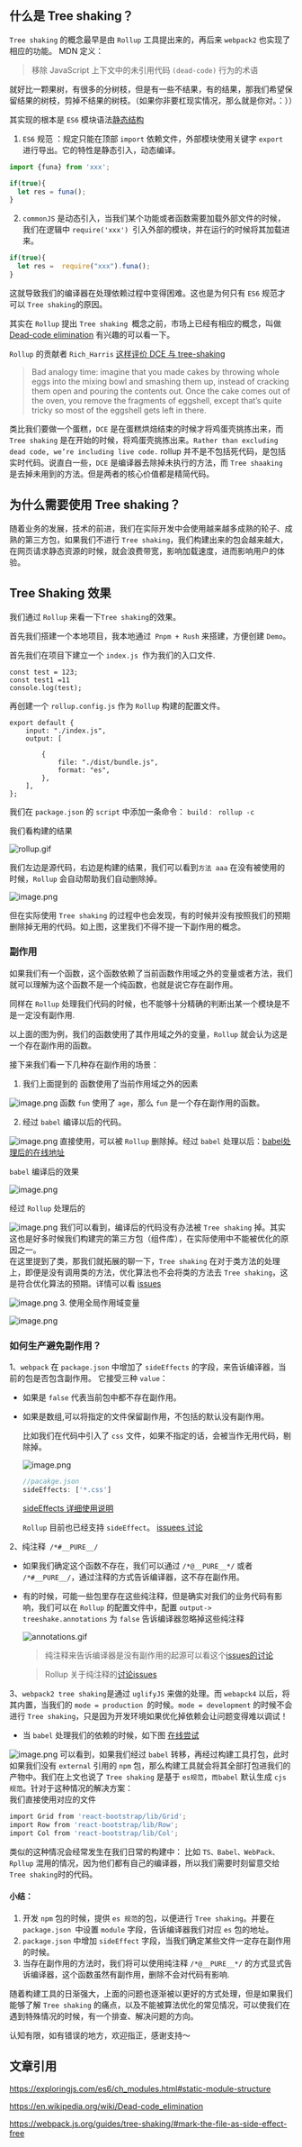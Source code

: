 ## 什么是 Tree shaking？

`Tree shaking` 的概念最早是由 `Rollup` 工具提出来的，再后来 `webpack2` 也实现了相应的功能。
MDN 定义：

>移除 JavaScript 上下文中的未引用代码 `(dead-code)` 行为的术语

>

就好比一颗果树，有很多的分树枝，但是有一些不结果，有的结果，那我们希望保留结果的树枝，剪掉不结果的树枝。（如果你非要杠现实情况，那么就是你对。：））

其实现的根本是 `ES6` 模块语法[静态结构](https://exploringjs.com/es6/ch_modules.html#static-module-structure)

1. `ES6` 规范 ：规定只能在顶部 `import` 依赖文件，外部模块使用关键字 `export` 进行导出。它的特性是静态引入，动态编译。
```js
import {funa} from 'xxx';

if(true){
  let res = funa();
}
```
2. `commonJS` 是动态引入，当我们某个功能或者函数需要加载外部文件的时候，我们在逻辑中 `require('xxx') `引入外部的模块，并在运行的时候将其加载进来。
```js
if(true){
  let res =  require("xxx").funa();
}
```
这就导致我们的编译器在处理依赖过程中变得困难。这也是为何只有 `ES6` 规范才可以 `Tree shaking`的原因。

其实在 `Rollup` 提出 `Tree shaking `概念之前，市场上已经有相应的概念，叫做[Dead-code elimination](https://en.wikipedia.org/wiki/Dead-code_elimination) 有兴趣的可以看一下。

`Rollup` 的贡献者 `Rich_Harris` [这样评价 DCE 与 tree-shaking](https://medium.com/@Rich_Harris/tree-shaking-versus-dead-code-elimination-d3765df85c80)

>Bad analogy time: imagine that you made cakes by throwing whole eggs into the mixing bowl and smashing them up, instead of cracking them open and pouring the contents out. Once the cake comes out of the oven, you remove the fragments of eggshell, except that’s quite tricky so most of the eggshell gets left in there.

类比我们要做一个蛋糕，`DCE` 是在蛋糕烘焙结束的时候才将鸡蛋壳挑拣出来，而 `Tree shaking` 是在开始的时候，将鸡蛋壳挑拣出来。`Rather than excluding dead code, we’re including live code.` rollup 并不是不包括死代码，是包括实时代码。说直白一些，`DCE` 是编译器去除掉未执行的方法，而 `Tree shaaking` 是去掉未用到的方法。但是两者的核心价值都是精简代码。

## 为什么需要使用 Tree shaking？

随着业务的发展，技术的前进，我们在实际开发中会使用越来越多成熟的轮子、成熟的第三方包，如果我们不进行 `Tree shaking`，我们构建出来的包会越来越大，在网页请求静态资源的时候，就会浪费带宽，影响加载速度，进而影响用户的体验。

## Tree Shaking 效果

我们通过 `Rollup` 来看一下` Tree shaking `的效果。

首先我们搭建一个本地项目，我本地通过` Pnpm + Rush` 来搭建，方便创建 `Demo`。

首先我们在项目下建立一个 `index.js `作为我们的入口文件.

```
const test = 123;
const test1 =11
console.log(test);

```

再创建一个 `rollup.config.js` 作为 `Rollup` 构建的配置文件。

```
export default {
    input: "./index.js",
    output: [

        {
            file: "./dist/bundle.js",
            format: "es",
        },
    ],
};

```

我们在 `package.json` 的 `script` 中添加一条命令： `build： rollup -c`

我们看构建的结果

![rollup.gif](https://p3-juejin.byteimg.com/tos-cn-i-k3u1fbpfcp/6af316839e7b46c38c498d6ecb130018~tplv-k3u1fbpfcp-watermark.image?)

我们左边是源代码，右边是构建的结果，我们可以看到`方法 aaa` 在没有被使用的时候，`Rollup` 会自动帮助我们自动删除掉。

![image.png](https://p9-juejin.byteimg.com/tos-cn-i-k3u1fbpfcp/c714a4b4699e4f1d9aaacc8ed29e11a5~tplv-k3u1fbpfcp-watermark.image?)

但在实际使用 `Tree shaking` 的过程中也会发现，有的时候并没有按照我们的预期删除掉无用的代码。如上图，这里我们不得不提一下副作用的概念。

### 副作用

如果我们有一个函数，这个函数依赖了当前函数作用域之外的变量或者方法，我们就可以理解为这个函数不是一个纯函数，也就是说它存在副作用。

同样在 `Rollup` 处理我们代码的时候，也不能够十分精确的判断出某一个模块是不是一定没有副作用.

以上面的图为例，我们的函数使用了其作用域之外的变量，`Rollup` 就会认为这是一个存在副作用的函数。

接下来我们看一下几种存在副作用的场景：

1. 我们上面提到的 函数使用了当前作用域之外的因素

![image.png](https://p1-juejin.byteimg.com/tos-cn-i-k3u1fbpfcp/b25360038df34caea3b2841af5ce4597~tplv-k3u1fbpfcp-watermark.image?)
函数 `fun` 使用了 `age`，那么 `fun` 是一个存在副作用的函数。

2. 经过 `babel` 编译以后的代码。

![image.png](https://p1-juejin.byteimg.com/tos-cn-i-k3u1fbpfcp/842482382fee4456a5d23dc03f4a4241~tplv-k3u1fbpfcp-watermark.image?)
直接使用，可以被 `Rollup` 删除掉。经过 `babel` 处理以后：[babel处理后的在线地址](https://www.babeljs.cn/repl#?browsers=defaults%2C%20not%20ie%2011%2C%20not%20ie_mob%2011&build=&builtIns=false&corejs=3.21&spec=false&loose=false&code_lz=KYDwDg9gTgLgBAYwDYEMDOa4AVgTE4OAbwCg5EIA7NGKAVwRmjgAoi5KUBbQgXwEpiZcnBgALAJZoAdJx5wAvB27BhvEuqA&debug=false&forceAllTransforms=true&shippedProposals=false&circleciRepo=&evaluate=true&fileSize=false&timeTravel=false&sourceType=module&lineWrap=true&presets=env%2Cflow&prettier=false&targets=&version=7.18.9&externalPlugins=&assumptions=%7B%7D)

`babel` 编译后的效果

![image.png](https://p9-juejin.byteimg.com/tos-cn-i-k3u1fbpfcp/77556a70f28746f5b8a2da2e38b825a2~tplv-k3u1fbpfcp-watermark.image?)

经过 `Rollup` 处理后的

![image.png](https://p1-juejin.byteimg.com/tos-cn-i-k3u1fbpfcp/b9623ab8d17b4f4993c6424e5876c17c~tplv-k3u1fbpfcp-watermark.image?)
我们可以看到，编译后的代码没有办法被 `Tree shaking` 掉。其实这也是好多时候我们构建完的第三方包（组件库），在实际使用中不能被优化的原因之一。  
在这里提到了类，那我们就拓展的聊一下，`Tree shaking` 在对于类方法的处理上，即便是没有调用类的方法，优化算法也不会将类的方法去 `Tree shaking`，这是符合优化算法的预期。详情可以看 [issues](https://github.com/rollup/rollup/issues/349#issuecomment-348406169)

![image.png](https://p6-juejin.byteimg.com/tos-cn-i-k3u1fbpfcp/5ba1c2098a4e4907a182e9d7a204cffc~tplv-k3u1fbpfcp-watermark.image?)
3. 使用全局作用域变量

![image.png](https://p3-juejin.byteimg.com/tos-cn-i-k3u1fbpfcp/c0782d5a674046788b512e2d74f76602~tplv-k3u1fbpfcp-watermark.image?)
### 如何生产避免副作用？

1、`webpack` 在 `package.json` 中增加了 `sideEffects` 的字段，来告诉编译器，当前的包是否包含副作用。 它接受三种 `value`：

* 如果是 `false` 代表当前包中都不存在副作用。

* 如果是数组,可以将指定的文件保留副作用，不包括的默认没有副作用。

    比如我们在代码中引入了 `css` 文件，如果不指定的话，会被当作无用代码，剔除掉。    

    ![image.png](https://p9-juejin.byteimg.com/tos-cn-i-k3u1fbpfcp/d7096a8ede8a4e92a7203ab4bc231941~tplv-k3u1fbpfcp-watermark.image?)

    ```js
    //pacakge.json
    sideEffects: ['*.css']
    ```
    [sideEffects 详细使用说明](https://webpack.js.org/guides/tree-shaking/#mark-the-file-as-side-effect-free)

    `Rollup` 目前也已经支持 `sideEffect`。 [issuees 讨论](https://github.com/rollup/rollup/issues/2593)

2、纯注释` /*#__PURE__/`

* 如果我们确定这个函数不存在，我们可以通过 `/*@__PURE__*/` 或者 ` /*#__PURE__/ `，通过注释的方式告诉编译器，这不存在副作用。

* 有的时候，可能一些包里存在这些纯注释，但是确实对我们的业务代码有影响，我们可以在 `Rollup` 的配置文件中，配置 `output-> treeshake.annotations` 为 `false` 告诉编译器忽略掉这些纯注释

    ![annotations.gif](https://p1-juejin.byteimg.com/tos-cn-i-k3u1fbpfcp/ca5464c73c3345adb751c1e0fc175dfb~tplv-k3u1fbpfcp-watermark.image?)
    >纯注释来告诉编译器是没有副作用的起源可以看这个[issues的讨论](https://github.com/mishoo/UglifyJS/issues/1261)

    >Rollup 关于纯注释的[讨论issues](https://github.com/rollup/rollup/issues/4035)

3、`webpack2 tree shaking`是通过 `uglifyJS` 来做的处理。而 `webapck4` 以后，将其内置，当我们的 `mode = production `的时候。`mode = development` 的时候不会进行 `Tree shaking`，只是因为开发环境如果优化掉依赖会让问题变得难以调试！

* 当 `babel` 处理我们的依赖的时候，如下图 [在线尝试](https://babeljs.io/repl#?browsers=defaults%2C%20not%20ie%2011%2C%20not%20ie_mob%2011&build=&builtIns=entry&corejs=2&spec=false&loose=false&code_lz=JYWwDg9gTgLgBAbzgcSsAJgGjgJQgd2wGEIAbOAXzgDMoIQ4ByKAUwEMBjGAWgCMIIMAM4wobMIwDcAKA4QAdkLIsAdKQgBzABSoM2PITglSASiA&debug=false&forceAllTransforms=false&shippedProposals=false&circleciRepo=&evaluate=false&fileSize=false&timeTravel=false&sourceType=module&lineWrap=true&presets=env%2Cstage-2&prettier=true&targets=&version=7.18.9&externalPlugins=&assumptions=%7B%7D)

![image.png](https://p3-juejin.byteimg.com/tos-cn-i-k3u1fbpfcp/853633b07dbd4b5296834ad68cd18462~tplv-k3u1fbpfcp-watermark.image?)
可以看到，如果我们经过 `babel` 转移，再经过构建工具打包，此时如果我们没有 `external` 引用的 `npm` 包，那么构建工具就会将其全部打包进我们的产物中。我们在上文也说了 `Tree shaking` 是基于 `es规范`，`而babel` 默认生成 `cjs规范`。针对于这种情况的解决方案：  
我们直接使用对应的文件

```js
import Grid from 'react-bootstrap/lib/Grid';  
import Row from 'react-bootstrap/lib/Row';  
import Col from 'react-bootstrap/lib/Col';
```
类似的这种情况会经常发生在我们日常的构建中： 比如 `TS、Babel、WebPack、Rpllup` 混用的情况，因为他们都有自己的编译器，所以我们需要时刻留意交给` Tree shaking `时的代码。

#### 小结：
1. 开发 `npm` 包的时候，提供 `es 规范`的包，以便进行 `Tree shaking`。并要在 `package.json `中设置 `module` 字段，告诉编译器我们对应 `es` 包的地址。
2. `package.json` 中增加 `sideEffect` 字段，当我们确定某些文件一定存在副作用的时候。
3. 当存在副作用的方法时，我们将可以使用纯注释 `/*@__PURE__*/` 的方式显式告诉编译器，这个函数虽然有副作用，删除不会对代码有影响.

随着构建工具的日渐强大，上面的问题也逐渐被以更好的方式处理，但是如果我们能够了解 `Tree shaking` 的痛点，以及不能被算法优化的常见情况，可以使我们在遇到特殊情况的时候，有一个排查、解决问题的方向。

认知有限，如有错误的地方，欢迎指正，感谢支持～

## 文章引用

https://exploringjs.com/es6/ch_modules.html#static-module-structure

https://en.wikipedia.org/wiki/Dead-code_elimination

https://webpack.js.org/guides/tree-shaking/#mark-the-file-as-side-effect-free